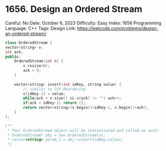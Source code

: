 # 1656. Design an Ordered Stream

Careful: No
Date: October 6, 2023
Difficulty: Easy
Index: 1656
Programming Language: C++
Tags: Design
Link: https://leetcode.com/problems/design-an-ordered-stream/

```cpp
class OrderedStream {
vector<string> v;
int ack;
public:
    OrderedStream(int n) {
        v.resize(n);
        ack = 0;
    }
    
    vector<string> insert(int idKey, string value) {
        // similar to TCP Reordering
        v[idKey-1] = value;
        while(ack < v.size() && v[ack] != "") ack++;
        if(ack < idKey-1) return {};
        return vector<string>(v.begin()+idKey-1, v.begin()+ack);
    }
};

/**
 * Your OrderedStream object will be instantiated and called as such:
 * OrderedStream* obj = new OrderedStream(n);
 * vector<string> param_1 = obj->insert(idKey,value);
 */
```